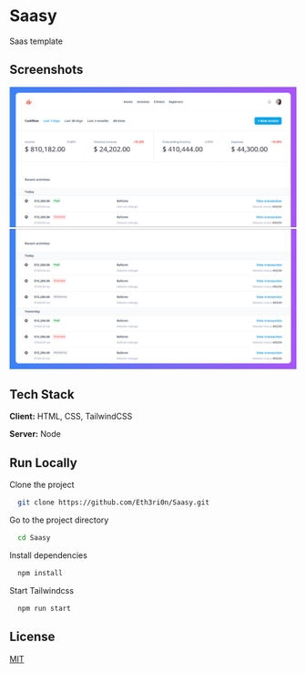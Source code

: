 
# Saasy

Saas template

## Screenshots

![Saasy App Screenshot start](./Saasy-Home_screenshot.png)
![Saasy App Screenshot end](./Saasy-Home_screenshot-end.png)

## Tech Stack

**Client:** HTML, CSS, TailwindCSS

**Server:** Node

## Run Locally

Clone the project

```bash
  git clone https://github.com/Eth3ri0n/Saasy.git
```

Go to the project directory

```bash
  cd Saasy
```

Install dependencies

```bash
  npm install
```

Start Tailwindcss

```bash
  npm run start
```

## License

[MIT](https://choosealicense.com/licenses/mit/)
